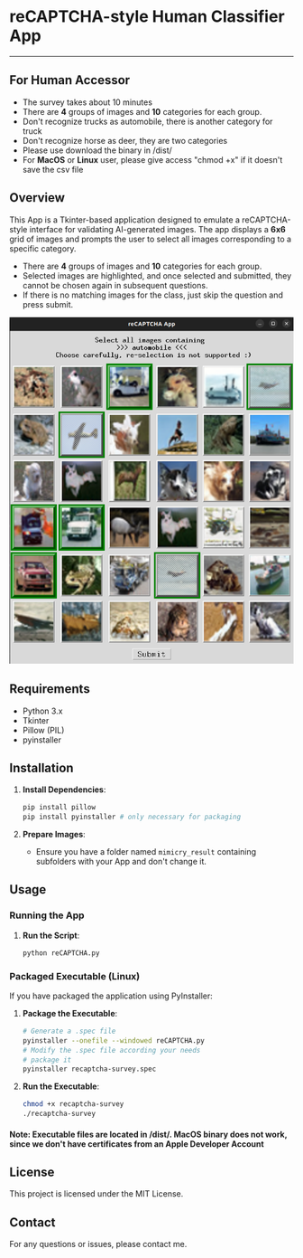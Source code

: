 
# reCAPTCHA-style Human Classifier App 

---
## For Human Accessor
* The survey takes about 10 minutes
* There are **4** groups of images and **10** categories for each group.
* Don't recognize trucks as automobile, there is another category for truck
* Don't recognize horse as deer, they are two categories
* Please use download the binary in /dist/
* For **MacOS** or **Linux** user, please give access "chmod +x" if it doesn't save the csv file

## Overview

This App is a Tkinter-based application designed to emulate a reCAPTCHA-style interface for validating AI-generated images. The app displays a **6x6** grid of images and prompts the user to select all images corresponding to a specific category.
* There are **4** groups of images and **10** categories for each group.
* Selected images are highlighted, and once selected and submitted, they cannot be chosen again in subsequent questions.
* If there is no matching images for the class, just skip the question and press submit.

![UI](./UI.png)


## Requirements

- Python 3.x
- Tkinter
- Pillow (PIL)
- pyinstaller
## Installation


1. **Install Dependencies**:
   ```sh
   pip install pillow
   pip install pyinstaller # only necessary for packaging
   ```

2. **Prepare Images**:
   - Ensure you have a folder named `mimicry_result` containing subfolders with your App and don't change it.

## Usage

### Running the App

1. **Run the Script**:
   ```sh
   python reCAPTCHA.py
   ```

### Packaged Executable (Linux)
If you have packaged the application using PyInstaller:
1. **Package the Executable**:
   ```sh
   # Generate a .spec file
   pyinstaller --onefile --windowed reCAPTCHA.py
   # Modify the .spec file according your needs
   # package it
   pyinstaller recaptcha-survey.spec
   ```

2. **Run the Executable**:

   ```sh
   chmod +x recaptcha-survey
   ./recaptcha-survey
   ```

#### Note: Executable files are located in /dist/. **MacOS** binary does not work, since we don't have certificates from an Apple Developer Account 

## License

This project is licensed under the MIT License.

## Contact

For any questions or issues, please contact me.

